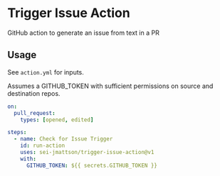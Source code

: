 # Trigger Issue Action

GitHub action to generate an issue from text in a PR

## Usage

See `action.yml` for inputs.

Assumes a GITHUB_TOKEN with sufficient permissions on source and destination
repos.

```yaml
on:
  pull_request:
    types: [opened, edited]

steps:
  - name: Check for Issue Trigger
    id: run-action
    uses: sei-jmattson/trigger-issue-action@v1
    with:
      GITHUB_TOKEN: ${{ secrets.GITHUB_TOKEN }}
```

